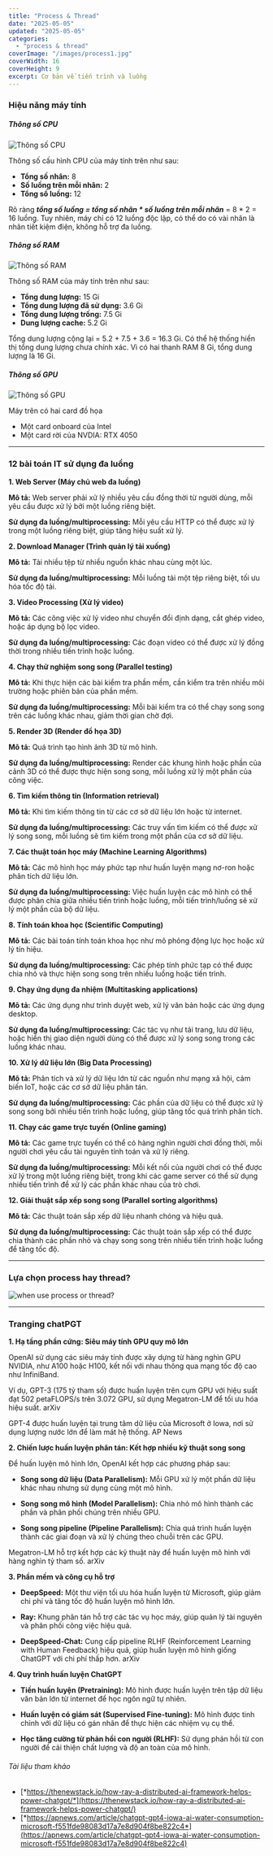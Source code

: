```yaml
---
title: "Process & Thread"
date: "2025-05-05"
updated: "2025-05-05"
categories:
  - "process & thread"
coverImage: "/images/process1.jpg"
coverWidth: 16
coverHeight: 9
excerpt: Cơ bản về tiến trình và luồng
---
```


### Hiệu năng máy tính

##### Thông số CPU

![Thông số CPU](/images/cpu.png)

Thông số cấu hình CPU của máy tính trên như sau:

- **Tổng số nhân:** 8
- **Số luồng trên mỗi nhân:** 2
- **Tổng số luồng:** 12

Rõ ràng ___tổng số luồng = tổng số nhân * số luồng trên mỗi nhân___ = 8 * 2 = 16 luồng. Tuy nhiên, máy chỉ có 12 luồng độc lập, có thể do có vài nhân là nhân tiết kiệm điện, không hỗ trợ đa luồng.

##### Thông số RAM

![Thông số RAM](/images/ram.png)

Thông số RAM của máy tính trên như sau:

- **Tổng dung lượng:** 15 Gi
- **Tổng dung lượng đã sử dụng:** 3.6 Gi
- **Tổng dung lượng trống:** 7.5 Gi
- **Dung lượng cache:** 5.2 Gi

Tổng dung lượng cộng lại = 5.2 + 7.5 + 3.6 = 16.3 Gi. Có thể hệ thống hiển thị tổng dung lượng chưa chính xác. Vì có hai thanh RAM 8 Gi, tổng dung lượng là 16 Gi.

##### Thông số GPU

![Thông số GPU](/images/gpu.png)

Máy trên có hai card đồ họa
- Một card onboard của Intel
- Một card rời của NVDIA: RTX 4050

---

### 12 bài toán IT sử dụng đa luồng

**1. Web Server (Máy chủ web đa luồng)**

**Mô tả:** Web server phải xử lý nhiều yêu cầu đồng thời từ người dùng, mỗi yêu cầu được xử lý bởi một luồng riêng biệt.

**Sử dụng đa luồng/multiprocessing:** Mỗi yêu cầu HTTP có thể được xử lý trong một luồng riêng biệt, giúp tăng hiệu suất xử lý.

**2. Download Manager (Trình quản lý tải xuống)**

**Mô tả:** Tải nhiều tệp từ nhiều nguồn khác nhau cùng một lúc.

**Sử dụng đa luồng/multiprocessing:** Mỗi luồng tải một tệp riêng biệt, tối ưu hóa tốc độ tải.

**3. Video Processing (Xử lý video)**

**Mô tả:** Các công việc xử lý video như chuyển đổi định dạng, cắt ghép video, hoặc áp dụng bộ lọc video.

**Sử dụng đa luồng/multiprocessing:** Các đoạn video có thể được xử lý đồng thời trong nhiều tiến trình hoặc luồng.

**4. Chạy thử nghiệm song song (Parallel testing)**

**Mô tả:** Khi thực hiện các bài kiểm tra phần mềm, cần kiểm tra trên nhiều môi trường hoặc phiên bản của phần mềm.

**Sử dụng đa luồng/multiprocessing:** Mỗi bài kiểm tra có thể chạy song song trên các luồng khác nhau, giảm thời gian chờ đợi.

**5. Render 3D (Render đồ họa 3D)**

**Mô tả:** Quá trình tạo hình ảnh 3D từ mô hình.

**Sử dụng đa luồng/multiprocessing:** Render các khung hình hoặc phần của cảnh 3D có thể được thực hiện song song, mỗi luồng xử lý một phần của công việc.

**6. Tìm kiếm thông tin (Information retrieval)**

**Mô tả:** Khi tìm kiếm thông tin từ các cơ sở dữ liệu lớn hoặc từ internet.

**Sử dụng đa luồng/multiprocessing:** Các truy vấn tìm kiếm có thể được xử lý song song, mỗi luồng sẽ tìm kiếm trong một phần của cơ sở dữ liệu.

**7. Các thuật toán học máy (Machine Learning Algorithms)**

**Mô tả:** Các mô hình học máy phức tạp như huấn luyện mạng nơ-ron hoặc phân tích dữ liệu lớn.

**Sử dụng đa luồng/multiprocessing:** Việc huấn luyện các mô hình có thể được phân chia giữa nhiều tiến trình hoặc luồng, mỗi tiến trình/luồng sẽ xử lý một phần của bộ dữ liệu.

**8. Tính toán khoa học (Scientific Computing)**

**Mô tả:** Các bài toán tính toán khoa học như mô phỏng động lực học hoặc xử lý tín hiệu.

**Sử dụng đa luồng/multiprocessing:** Các phép tính phức tạp có thể được chia nhỏ và thực hiện song song trên nhiều luồng hoặc tiến trình.

**9. Chạy ứng dụng đa nhiệm (Multitasking applications)**

**Mô tả:** Các ứng dụng như trình duyệt web, xử lý văn bản hoặc các ứng dụng desktop.

**Sử dụng đa luồng/multiprocessing:** Các tác vụ như tải trang, lưu dữ liệu, hoặc hiển thị giao diện người dùng có thể được xử lý song song trong các luồng khác nhau.

**10. Xử lý dữ liệu lớn (Big Data Processing)**

**Mô tả:** Phân tích và xử lý dữ liệu lớn từ các nguồn như mạng xã hội, cảm biến IoT, hoặc các cơ sở dữ liệu phân tán.

**Sử dụng đa luồng/multiprocessing:** Các phần của dữ liệu có thể được xử lý song song bởi nhiều tiến trình hoặc luồng, giúp tăng tốc quá trình phân tích.

**11. Chạy các game trực tuyến (Online gaming)**

**Mô tả:** Các game trực tuyến có thể có hàng nghìn người chơi đồng thời, mỗi người chơi yêu cầu tài nguyên tính toán và xử lý riêng.

**Sử dụng đa luồng/multiprocessing:** Mỗi kết nối của người chơi có thể được xử lý trong một luồng riêng biệt, trong khi các game server có thể sử dụng nhiều tiến trình để xử lý các phần khác nhau của trò chơi.

**12. Giải thuật sắp xếp song song (Parallel sorting algorithms)**

**Mô tả:** Các thuật toán sắp xếp dữ liệu nhanh chóng và hiệu quả.

**Sử dụng đa luồng/multiprocessing:** Các thuật toán sắp xếp có thể được chia thành các phần nhỏ và chạy song song trên nhiều tiến trình hoặc luồng để tăng tốc độ.

---

### Lựa chọn process hay thread?

![when use process or thread?](/images/when_use_process_or_thread.jpg)

---

### Tranging chatPGT

**1. Hạ tầng phần cứng: Siêu máy tính GPU quy mô lớn**

OpenAI sử dụng các siêu máy tính được xây dựng từ hàng nghìn GPU NVIDIA, như A100 hoặc H100, kết nối với nhau thông qua mạng tốc độ cao như InfiniBand.

Ví dụ, GPT-3 (175 tỷ tham số) được huấn luyện trên cụm GPU với hiệu suất đạt 502 petaFLOPS/s trên 3.072 GPU, sử dụng Megatron-LM để tối ưu hóa hiệu suất. 
arXiv

GPT-4 được huấn luyện tại trung tâm dữ liệu của Microsoft ở Iowa, nơi sử dụng lượng nước lớn để làm mát hệ thống. 
AP News

**2. Chiến lược huấn luyện phân tán: Kết hợp nhiều kỹ thuật song song**

Để huấn luyện mô hình lớn, OpenAI kết hợp các phương pháp sau:

- **Song song dữ liệu (Data Parallelism):** Mỗi GPU xử lý một phần dữ liệu khác nhau nhưng sử dụng cùng một mô hình.

- **Song song mô hình (Model Parallelism):** Chia nhỏ mô hình thành các phần và phân phối chúng trên nhiều GPU.

- **Song song pipeline (Pipeline Parallelism):** Chia quá trình huấn luyện thành các giai đoạn và xử lý chúng theo chuỗi trên các GPU.

Megatron-LM hỗ trợ kết hợp các kỹ thuật này để huấn luyện mô hình với hàng nghìn tỷ tham số. 
arXiv

**3. Phần mềm và công cụ hỗ trợ**

- **DeepSpeed:** Một thư viện tối ưu hóa huấn luyện từ Microsoft, giúp giảm chi phí và tăng tốc độ huấn luyện mô hình lớn.

- **Ray:** Khung phân tán hỗ trợ các tác vụ học máy, giúp quản lý tài nguyên và phân phối công việc hiệu quả.

- **DeepSpeed-Chat:** Cung cấp pipeline RLHF (Reinforcement Learning with Human Feedback) hiệu quả, giúp huấn luyện mô hình giống ChatGPT với chi phí thấp hơn. 
arXiv

**4. Quy trình huấn luyện ChatGPT**

- **Tiền huấn luyện (Pretraining):** Mô hình được huấn luyện trên tập dữ liệu văn bản lớn từ internet để học ngôn ngữ tự nhiên.

- **Huấn luyện có giám sát (Supervised Fine-tuning):** Mô hình được tinh chỉnh với dữ liệu có gán nhãn để thực hiện các nhiệm vụ cụ thể.

- **Học tăng cường từ phản hồi con người (RLHF):** Sử dụng phản hồi từ con người để cải thiện chất lượng và độ an toàn của mô hình.

###### Tài liệu tham khảo

- [*https://thenewstack.io/how-ray-a-distributed-ai-framework-helps-power-chatgpt/*](https://thenewstack.io/how-ray-a-distributed-ai-framework-helps-power-chatgpt/)
- [*https://apnews.com/article/chatgpt-gpt4-iowa-ai-water-consumption-microsoft-f551fde98083d17a7e8d904f8be822c4*](https://apnews.com/article/chatgpt-gpt4-iowa-ai-water-consumption-microsoft-f551fde98083d17a7e8d904f8be822c4)
